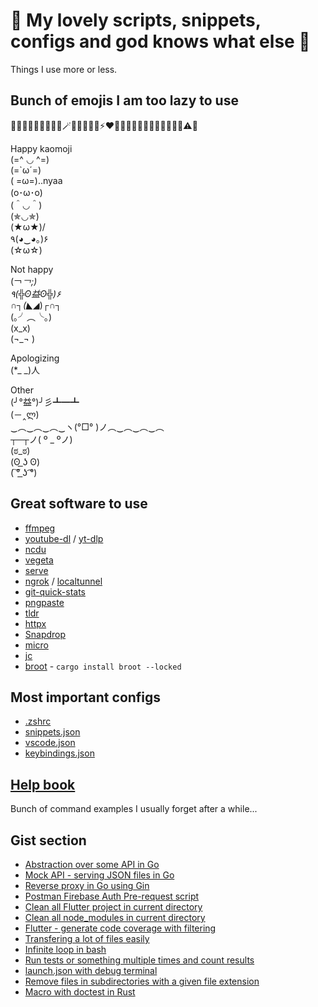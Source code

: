 # 🎉 My lovely scripts, snippets, configs and god knows what else 🎉
Things I use more or less.

## Bunch of emojis I am too lazy to use
💛✨😅🫡🚀💀✨😼😎🪄🇵🇱🔥🎉🐷⚡️❤️🤖👋🤔🦀😼🍻💙🧪🧠✅🚨❌⚠️🚩

Happy kaomoji    
(=^ ◡ ^=)     
(=`ω´=)     
( =ω=)..nyaa     
(o･ω･o)     
(＾◡＾)     
(✯◡✯)     
\(★ω★)/   
٩(◕‿◕｡)۶    
(☆ω☆)     

Not happy   
(￢_￢;)    
٩(╬ʘ益ʘ╬)۶    
∩┐(◣_◢)┌∩┐     
(｡╯︵╰｡)     
(x_x)    
(¬_¬ )   

Apologizing    
(*_ _)人    

Other   
(╯°益°)╯彡┻━┻	   
(－‸ლ)	
‿︵‿︵‿︵‿ヽ(°□° )ノ︵‿︵‿︵‿︵	   
┬─┬ノ( º _ ºノ)	    
(ಠ_ಠ)	   
(ʘ ͟ʖ ʘ)     
( ͠° ͟ʖ ͡°)	   

## Great software to use
- [ffmpeg](https://www.ffmpeg.org)
- [youtube-dl](https://rg3.github.io/youtube-dl/) / [yt-dlp](https://github.com/yt-dlp/yt-dlp)
- [ncdu](https://dev.yorhel.nl/ncdu)
- [vegeta](https://github.com/tsenart/vegeta)
- [serve](https://github.com/vercel/serve)
- [ngrok](https://ngrok.com/) / [localtunnel](https://github.com/localtunnel/localtunnel)
- [git-quick-stats](https://github.com/arzzen/git-quick-stats)
- [pngpaste](https://github.com/jcsalterego/pngpaste)
- [tldr](https://tldr.ostera.io/)
- [httpx](https://github.com/encode/httpx/)
- [Snapdrop](https://snapdrop.net)
- [micro](https://github.com/zyedidia/micro)
- [jc](https://github.com/kellyjonbrazil/jc)
- [broot](https://dystroy.org/broot) - `cargo install broot --locked`

## Most important configs
- [.zshrc](https://github.com/pr0gramista/godlike-scripts/blob/master/configs/.zshrc)
- [snippets.json](https://github.com/pr0gramista/godlike-scripts/blob/master/configs/snippets.json)
- [vscode.json](https://github.com/pr0gramista/godlike-scripts/blob/master/configs/vscode.json)
- [keybindings.json](https://github.com/pr0gramista/godlike-scripts/blob/master/configs/keybindings.json)

## [Help book](https://github.com/pr0gramista/godlike-scripts/tree/master/help_book)
Bunch of command examples I usually forget after a while...

## Gist section
- [Abstraction over some API in Go](https://gist.github.com/pr0gramista/ad508abcaeccc4a00051e607897ea6e7)
- [Mock API - serving JSON files in Go](https://gist.github.com/pr0gramista/69f01e2c720ecf2955bba239218c0f8d)
- [Reverse proxy in Go using Gin](https://gist.github.com/pr0gramista/967836d17c7019c0556ee61dd6a9d5ca)
- [Postman Firebase Auth Pre-request script](https://gist.github.com/pr0gramista/0b3060221e558f1875dbb6d569baa89e)
- [Clean all Flutter project in current directory](https://gist.github.com/pr0gramista/5a0c66de6585a75ec06aadcd837e65e8)
- [Clean all node_modules in current directory](https://gist.github.com/pr0gramista/b883fb45011e72daa35a92640860f33d)
- [Flutter - generate code coverage with filtering](https://gist.github.com/pr0gramista/e6d19eb26dbbf39c82f500f7a7df052f)
- [Transfering a lot of files easily](https://gist.github.com/pr0gramista/081ed0079dde7c338bc55b23f9202fbf)
- [Infinite loop in bash](https://gist.github.com/pr0gramista/98fdad7535b9055b8405fa85463d199e)
- [Run tests or something multiple times and count results](https://gist.github.com/pr0gramista/7c47bcca33d7de21d974a7846744d70e)
- [launch.json with debug terminal](https://gist.github.com/pr0gramista/8b6fc5172f81f9c2edac2223f0f79237)
- [Remove files in subdirectories with a given file extension](https://gist.github.com/pr0gramista/7b94eb505449f1d6ecfea24f38cf17ef)
- [Macro with doctest in Rust](https://gist.github.com/pr0gramista/a07ef4c0ba7567d9a7b440705587684f)
